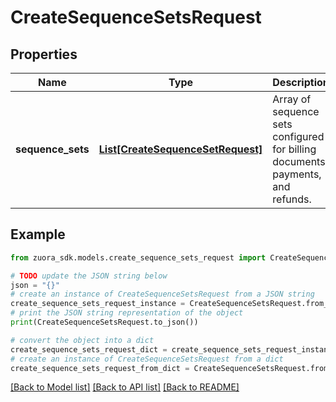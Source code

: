 # CreateSequenceSetsRequest



## Properties

Name | Type | Description | Notes
------------ | ------------- | ------------- | -------------
**sequence_sets** | [**List[CreateSequenceSetRequest]**](CreateSequenceSetRequest.md) | Array of sequence sets configured for billing documents, payments, and refunds.  | [optional] 

## Example

```python
from zuora_sdk.models.create_sequence_sets_request import CreateSequenceSetsRequest

# TODO update the JSON string below
json = "{}"
# create an instance of CreateSequenceSetsRequest from a JSON string
create_sequence_sets_request_instance = CreateSequenceSetsRequest.from_json(json)
# print the JSON string representation of the object
print(CreateSequenceSetsRequest.to_json())

# convert the object into a dict
create_sequence_sets_request_dict = create_sequence_sets_request_instance.to_dict()
# create an instance of CreateSequenceSetsRequest from a dict
create_sequence_sets_request_from_dict = CreateSequenceSetsRequest.from_dict(create_sequence_sets_request_dict)
```
[[Back to Model list]](../README.md#documentation-for-models) [[Back to API list]](../README.md#documentation-for-api-endpoints) [[Back to README]](../README.md)


